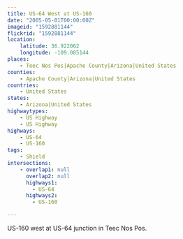```yaml
---
title: US-64 West at US-160
date: "2005-05-01T00:00:00Z"
imageid: "1592881144"
flickrid: "1592881144"
location:
    latitude: 36.922062
    longitude: -109.085144
places:
    - Teec Nos Pos|Apache County|Arizona|United States
counties:
    - Apache County|Arizona|United States
countries:
    - United States
states:
    - Arizona|United States
highwaytypes:
    - US Highway
    - US Highway
highways:
    - US-64
    - US-160
tags:
    - Shield
intersections:
    - overlap1: null
      overlap2: null
      highways1:
        - US-64
      highways2:
        - US-160

---
```

US-160 west at US-64 junction in Teec Nos Pos.